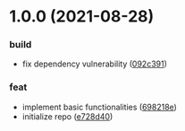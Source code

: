 # 1.0.0 (2021-08-28)


### build

* fix dependency vulnerability ([092c391](https://github.com/Samarium150/mirage-tank-images/commit/092c39167b67b39eb0a96912f00ab50da4519438))

### feat

* implement basic functionalities ([698218e](https://github.com/Samarium150/mirage-tank-images/commit/698218e959e875dbd085a4ef209342c1b938b90b))
* initialize repo ([e728d40](https://github.com/Samarium150/mirage-tank-images/commit/e728d40782939a72f87cc68cec7885e30a556dbc))



